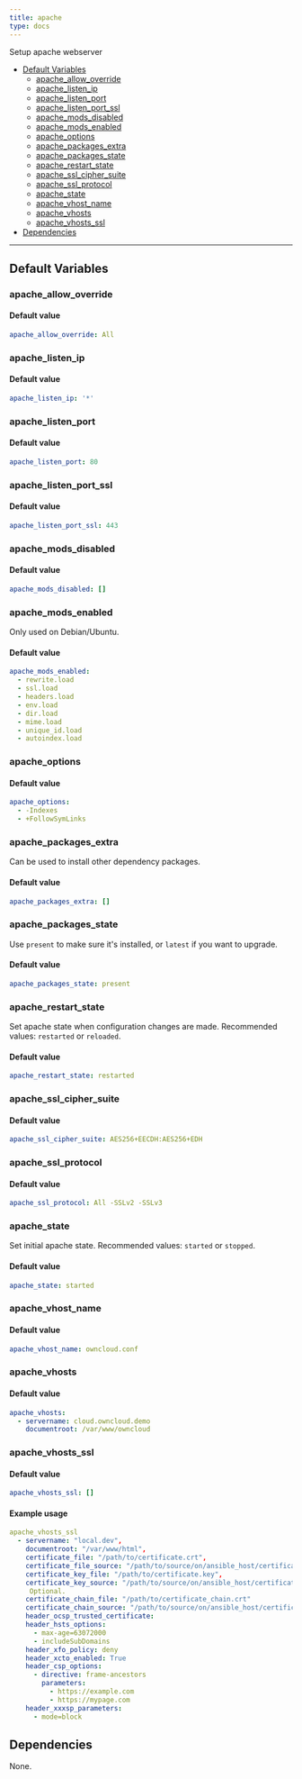 ```yaml
---
title: apache
type: docs
---
```

Setup apache webserver

* [Default Variables](#default-variables)
  * [apache_allow_override](#apache-allow-override)
  * [apache_listen_ip](#apache-listen-ip)
  * [apache_listen_port](#apache-listen-port)
  * [apache_listen_port_ssl](#apache-listen-port-ssl)
  * [apache_mods_disabled](#apache-mods-disabled)
  * [apache_mods_enabled](#apache-mods-enabled)
  * [apache_options](#apache-options)
  * [apache_packages_extra](#apache-packages-extra)
  * [apache_packages_state](#apache-packages-state)
  * [apache_restart_state](#apache-restart-state)
  * [apache_ssl_cipher_suite](#apache-ssl-cipher-suite)
  * [apache_ssl_protocol](#apache-ssl-protocol)
  * [apache_state](#apache-state)
  * [apache_vhost_name](#apache-vhost-name)
  * [apache_vhosts](#apache-vhosts)
  * [apache_vhosts_ssl](#apache-vhosts-ssl)
* [Dependencies](#dependencies)

---

## Default Variables

### apache_allow_override

#### Default value

```YAML
apache_allow_override: All
```

### apache_listen_ip

#### Default value

```YAML
apache_listen_ip: '*'
```

### apache_listen_port

#### Default value

```YAML
apache_listen_port: 80
```

### apache_listen_port_ssl

#### Default value

```YAML
apache_listen_port_ssl: 443
```

### apache_mods_disabled

#### Default value

```YAML
apache_mods_disabled: []
```

### apache_mods_enabled

Only used on Debian/Ubuntu.

#### Default value

```YAML
apache_mods_enabled:
  - rewrite.load
  - ssl.load
  - headers.load
  - env.load
  - dir.load
  - mime.load
  - unique_id.load
  - autoindex.load
```

### apache_options

#### Default value

```YAML
apache_options:
  - -Indexes
  - +FollowSymLinks
```

### apache_packages_extra

Can be used to install other dependency packages.

#### Default value

```YAML
apache_packages_extra: []
```

### apache_packages_state

Use `present` to make sure it's installed, or `latest` if you want to upgrade.

#### Default value

```YAML
apache_packages_state: present
```

### apache_restart_state

Set apache state when configuration changes are made. Recommended values: `restarted` or `reloaded`.

#### Default value

```YAML
apache_restart_state: restarted
```

### apache_ssl_cipher_suite

#### Default value

```YAML
apache_ssl_cipher_suite: AES256+EECDH:AES256+EDH
```

### apache_ssl_protocol

#### Default value

```YAML
apache_ssl_protocol: All -SSLv2 -SSLv3
```

### apache_state

Set initial apache state. Recommended values: `started` or `stopped`.

#### Default value

```YAML
apache_state: started
```

### apache_vhost_name

#### Default value

```YAML
apache_vhost_name: owncloud.conf
```

### apache_vhosts

#### Default value

```YAML
apache_vhosts:
  - servername: cloud.owncloud.demo
    documentroot: /var/www/owncloud
```

### apache_vhosts_ssl

#### Default value

```YAML
apache_vhosts_ssl: []
```

#### Example usage

```YAML
apache_vhosts_ssl
  - servername: "local.dev",
    documentroot: "/var/www/html",
    certificate_file: "/path/to/certificate.crt",
    certificate_file_source: "/path/to/source/on/ansible_host/certificate.crt"
    certificate_key_file: "/path/to/certificate.key",
    certificate_key_source: "/path/to/source/on/ansible_host/certificate.key"
     Optional.
    certificate_chain_file: "/path/to/certificate_chain.crt"
    certificate_chain_source: "/path/to/source/on/ansible_host/certificate_chain.crt"
    header_ocsp_trusted_certificate:
    header_hsts_options:
      - max-age=63072000
      - includeSubDomains
    header_xfo_policy: deny
    header_xcto_enabled: True
    header_csp_options:
      - directive: frame-ancestors
        parameters:
          - https://example.com
          - https://mypage.com
    header_xxxsp_parameters:
      - mode=block
```

## Dependencies

None.

